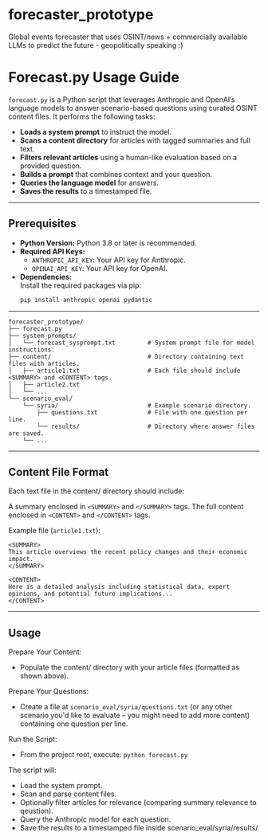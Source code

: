 # forecaster_prototype
 Global events forecaster that uses OSINT/news + commercially available LLMs to predict the future - geopolitically speaking :)


# Forecast.py Usage Guide

`forecast.py` is a Python script that leverages Anthropic and OpenAI’s language models to answer scenario-based questions using curated OSINT content files. It performs the following tasks:

- **Loads a system prompt** to instruct the model.
- **Scans a content directory** for articles with tagged summaries and full text.
- **Filters relevant articles** using a human-like evaluation based on a provided question.
- **Builds a prompt** that combines context and your question.
- **Queries the language model** for answers.
- **Saves the results** to a timestamped file.

---

## Prerequisites

- **Python Version:** Python 3.8 or later is recommended.
- **Required API Keys:**
  - `ANTHROPIC_API_KEY`: Your API key for Anthropic.
  - `OPENAI_API_KEY`: Your API key for OpenAI.
- **Dependencies:**  
  Install the required packages via pip:
  ```bash
  pip install anthropic openai pydantic

---
```
forecaster_prototype/
├── forecast.py
├── system_prompts/
│   └── forecast_sysprompt.txt         # System prompt file for model instructions.
├── content/                           # Directory containing text files with articles.
│   ├── article1.txt                   # Each file should include <SUMMARY> and <CONTENT> tags.
│   ├── article2.txt
│   └── ...
└── scenario_eval/
    └── syria/                         # Example scenario directory.
        ├── questions.txt              # File with one question per line.
        └── results/                   # Directory where answer files are saved.
    └── ...
```
---

## Content File Format

Each text file in the content/ directory should include:

A summary enclosed in `<SUMMARY>` and `</SUMMARY>` tags.
The full content enclosed in `<CONTENT>` and `</CONTENT>` tags.

Example file (`article1.txt`):
```
<SUMMARY>
This article overviews the recent policy changes and their economic impact.
</SUMMARY>

<CONTENT>
Here is a detailed analysis including statistical data, expert opinions, and potential future implications...
</CONTENT>
```

---

## Usage

Prepare Your Content:

- Populate the content/ directory with your article files (formatted as shown above).

Prepare Your Questions:

- Create a file at `scenario_eval/syria/questions.txt` (or any other scenario you'd like to evaluate – you might need to add more content) containing one question per line.
  
Run the Script:
- From the project root, execute: `python forecast.py`
  
The script will:
- Load the system prompt.
- Scan and parse content files.
- Optionally filter articles for relevance (comparing summary relevance to qeustion).
- Query the Anthropic model for each question.
- Save the results to a timestamped file inside scenario_eval/syria/results/
        
